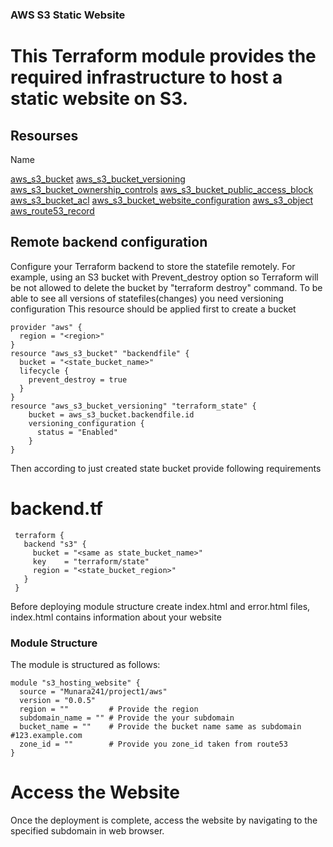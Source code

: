 ### AWS S3 Static Website

# This Terraform module provides the required infrastructure to host a static website on S3.


## Resourses

Name

[aws_s3_bucket](https://registry.terraform.io/providers/hashicorp/aws/latest/docs/resources/s3_bucket)
[aws_s3_bucket_versioning](https://registry.terraform.io/providers/hashicorp/aws/latest/docs/resources/s3_bucket_versioning)
[aws_s3_bucket_ownership_controls](https://registry.terraform.io/providers/hashicorp/aws/latest/docs/resources/s3_bucket_ownership_controls) 
[aws_s3_bucket_public_access_block](https://registry.terraform.io/providers/hashicorp/aws/latest/docs/resources/s3_bucket_public_access_block)
[ aws_s3_bucket_acl](https://registry.terraform.io/providers/hashicorp/aws/latest/docs/resources/s3_bucket_acl)
[aws_s3_bucket_website_configuration](https://registry.terraform.io/providers/hashicorp/aws/latest/docs/resources/s3_bucket_website_configuration)
[aws_s3_object](https://registry.terraform.io/providers/hashicorp/aws/latest/docs/data-sources/s3_object)
[ aws_route53_record](https://registry.terraform.io/providers/hashicorp/aws/latest/docs/resources/route53_record)



## Remote backend configuration

Configure your Terraform backend to store the statefile remotely. For example, using an S3 bucket with Prevent_destroy option so Terraform will be not allowed to delete the bucket by "terraform destroy" command. To be able to see all versions of statefiles(changes) you need versioning configuration
This resource should be applied first to create a bucket
```hcl
provider "aws" {
  region = "<region>"
}
resource "aws_s3_bucket" "backendfile" {
  bucket = "<state_bucket_name>"
  lifecycle {
    prevent_destroy = true
  }
}
resource "aws_s3_bucket_versioning" "terraform_state" {
    bucket = aws_s3_bucket.backendfile.id
    versioning_configuration {
      status = "Enabled"
    }
}
```


Then according to just created state bucket provide following requirements 
# backend.tf

```hcl
 terraform {
   backend "s3" {
     bucket = "<same as state_bucket_name>"                          
     key    = "terraform/state"       
     region = "<state_bucket_region>"
   }
 }
 ```


Before deploying module structure create index.html and error.html files, index.html contains information about your website


### Module Structure

The module is structured as follows:

```hcl
module "s3_hosting_website" {
  source = "Munara241/project1/aws"
  version = "0.0.5"
  region = ""         # Provide the region 
  subdomain_name = "" # Provide the your subdomain 
  bucket_name = ""    # Provide the bucket name same as subdomain #123.example.com
  zone_id = ""        # Provide you zone_id taken from route53
}
```

# Access the Website
Once the deployment is complete, access the website by navigating to the specified subdomain in web browser.

